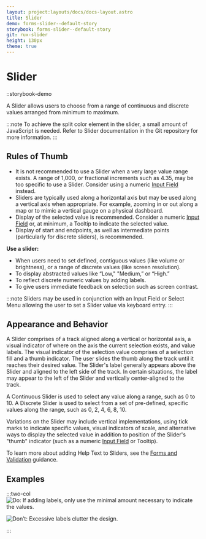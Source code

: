 ```yaml
---
layout: project:layouts/docs/docs-layout.astro
title: Slider
demo: forms-slider--default-story
storybook: forms-slider--default-story
git: rux-slider
height: 130px
theme: true
---
```


# Slider

::storybook-demo

A Slider allows users to choose from a range of continuous and discrete values arranged from minimum to maximum.

:::note
To achieve the split color element in the slider, a small amount of JavaScript is needed. Refer to Slider documentation in the Git repository for more information.
:::

## Rules of Thumb

- It is not recommended to use a Slider when a very large value range exists. A range of 1,000, or fractional increments such as 4.35, may be too specific to use a Slider. Consider using a numeric [Input Field](/components/input-field) instead.
- Sliders are typically used along a horizontal axis but may be used along a vertical axis when appropriate. For example, zooming in or out along a map or to mimic a vertical gauge on a physical dashboard.
- Display of the selected value is recommended. Consider a numeric [Input Field](/components/input-field) or, at minimum, a Tooltip to indicate the selected value.
- Display of start and endpoints, as well as intermediate points (particularly for discrete sliders), is recommended.

**Use a slider:**

- When users need to set defined, contiguous values (like volume or brightness), or a range of discrete values (like screen resolution).
- To display abstracted values like “Low," "Medium,” or “High.”
- To reflect discrete numeric values by adding labels.
- To give users immediate feedback on selection such as screen contrast.

:::note
Sliders may be used in conjunction with an Input Field or Select Menu allowing the user to set a Slider value via keyboard entry.
:::

## Appearance and Behavior

A Slider comprises of a track aligned along a vertical or horizontal axis, a visual indicator of where on the axis the current selection exists, and value labels. The visual indicator of the selection value comprises of a selection fill and a thumb indicator. The user slides the thumb along the track until it reaches their desired value. The Slider's label generally appears above the Slider and aligned to the left side of the track. In certain situations, the label may appear to the left of the Slider and vertically center-aligned to the track.

A Continuous Slider is used to select any value along a range, such as 0 to 10. A Discrete Slider is used to select from a set of pre-defined, specific values along the range, such as 0, 2, 4, 6, 8, 10.

Variations on the Slider may include vertical implementations, using tick marks to indicate specific values, visual indicators of scale, and alternative ways to display the selected value in addition to position of the Slider's "thumb" indicator (such as a numeric [Input Field](/components/input-field) or Tooltip).

To learn more about adding Help Text to Sliders, see the [Forms and Validation](/patterns/forms-and-validation) guidance.

## Examples

:::two-col
![Do: If adding labels, only use the minimal amount necessary to indicate the values.](/img/components/slider-do-1.png "Do: If adding labels, only use the minimal amount necessary to indicate the values.")

![Don’t: Excessive labels clutter the design.](/img/components/slider-dont-1.png "Don’t: Excessive labels clutter the design.")

:::
